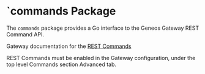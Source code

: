 # `commands Package

The `commands` package provides a Go interface to the Geneos Gateway REST Command API.

Gateway documentation for the [REST Commands](https://docs.itrsgroup.com/docs/geneos/current/Gateway_Reference_Guide/geneos_commands_tr.html#REST_Service)

REST Commands must be enabled in the Gateway configuration, under the top level Commands section Advanced tab.

